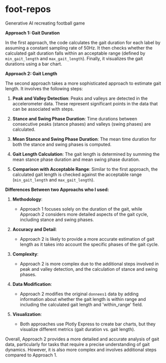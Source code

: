 # foot-repos
Generative AI recreating football  game

**Approach 1: Gait Duration**

In the first approach, the code calculates the gait duration for each label by assuming a constant sampling rate of 50Hz. It then checks whether the calculated gait duration falls within an acceptable range (defined by `min_gait_length` and `max_gait_length`). Finally, it visualizes the gait durations using a bar chart.

**Approach 2: Gait Length**

The second approach takes a more sophisticated approach to estimate gait length. It involves the following steps:

1. **Peak and Valley Detection**: Peaks and valleys are detected in the accelerometer data. These represent significant points in the data that can be associated with steps.

2. **Stance and Swing Phase Duration**: Time durations between consecutive peaks (stance phases) and valleys (swing phases) are calculated.

3. **Mean Stance and Swing Phase Duration**: The mean time duration for both the stance and swing phases is computed.

4. **Gait Length Calculation**: The gait length is determined by summing the mean stance phase duration and mean swing phase duration.

5. **Comparison with Acceptable Range**: Similar to the first approach, the calculated gait length is checked against the acceptable range (`min_gait_length` and `max_gait_length`).

**Differences Between two Approachs who I used:**

1. **Methodology**:
   - Approach 1 focuses solely on the duration of the gait, while Approach 2 considers more detailed aspects of the gait cycle, including stance and swing phases.

2. **Accuracy and Detail**:
   - Approach 2 is likely to provide a more accurate estimation of gait length as it takes into account the specific phases of the gait cycle.

3. **Complexity**:
   - Approach 2 is more complex due to the additional steps involved in peak and valley detection, and the calculation of stance and swing phases.

4. **Data Modification**:
   - Approach 2 modifies the original `donnees1` data by adding information about whether the gait length is within range and including the calculated gait length and 'within_range' field.

5. **Visualization**:
   - Both approaches use Plotly Express to create bar charts, but they visualize different metrics (gait duration vs. gait length).

Overall, Approach 2 provides a more detailed and accurate analysis of gait data, particularly for tasks that require a precise understanding of gait dynamics. However, it is also more complex and involves additional steps compared to Approach 1. 
